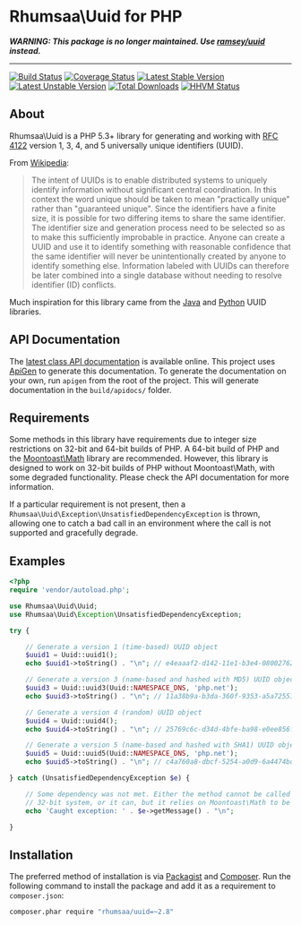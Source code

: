 # Rhumsaa\Uuid for PHP

_**WARNING: This package is no longer maintained. Use [ramsey/uuid](https://github.com/ramsey/uuid) instead.**_

----

[![Build Status](https://travis-ci.org/ramsey/uuid.png?branch=master)](https://travis-ci.org/ramsey/uuid)
[![Coverage Status](https://coveralls.io/repos/ramsey/uuid/badge.png)](https://coveralls.io/r/ramsey/uuid)
[![Latest Stable Version](https://poser.pugx.org/rhumsaa/uuid/v/stable.png)](https://packagist.org/packages/rhumsaa/uuid)
[![Latest Unstable Version](https://poser.pugx.org/rhumsaa/uuid/v/unstable.png)](https://packagist.org/packages/rhumsaa/uuid)
[![Total Downloads](https://poser.pugx.org/rhumsaa/uuid/downloads.png)](https://packagist.org/packages/rhumsaa/uuid)
[![HHVM Status](http://hhvm.h4cc.de/badge/rhumsaa/uuid.png)](http://hhvm.h4cc.de/package/rhumsaa/uuid)

## About

Rhumsaa\Uuid is a PHP 5.3+ library for generating and working with
[RFC 4122][rfc4122] version 1, 3, 4, and 5 universally unique identifiers (UUID).

From [Wikipedia](http://en.wikipedia.org/wiki/Universally_unique_identifier):

> The intent of UUIDs is to enable distributed systems to uniquely identify
> information without significant central coordination. In this context the word
> unique should be taken to mean "practically unique" rather than "guaranteed
> unique". Since the identifiers have a finite size, it is possible for two
> differing items to share the same identifier. The identifier size and
> generation process need to be selected so as to make this sufficiently
> improbable in practice. Anyone can create a UUID and use it to identify
> something with reasonable confidence that the same identifier will never be
> unintentionally created by anyone to identify something else. Information
> labeled with UUIDs can therefore be later combined into a single database
> without needing to resolve identifier (ID) conflicts.

Much inspiration for this library came from the [Java][javauuid] and
[Python][pyuuid] UUID libraries.

## API Documentation

The [latest class API documentation][apidocs] is available online. This project
uses [ApiGen](http://apigen.org/) to generate this documentation. To
generate the documentation on your own, run `apigen` from the root of the project.
This will generate documentation in the `build/apidocs/` folder.

## Requirements

Some methods in this library have requirements due to integer size restrictions
on 32-bit and 64-bit builds of PHP. A 64-bit build of PHP and the [Moontoast\Math][]
library are recommended. However, this library is designed to work on 32-bit
builds of PHP without Moontoast\Math, with some degraded functionality. Please
check the API documentation for more information.

If a particular requirement is not present, then a `Rhumsaa\Uuid\Exception\UnsatisfiedDependencyException`
is thrown, allowing one to catch a bad call in an environment where the call is
not supported and gracefully degrade.

## Examples

```php
<?php
require 'vendor/autoload.php';

use Rhumsaa\Uuid\Uuid;
use Rhumsaa\Uuid\Exception\UnsatisfiedDependencyException;

try {

    // Generate a version 1 (time-based) UUID object
    $uuid1 = Uuid::uuid1();
    echo $uuid1->toString() . "\n"; // e4eaaaf2-d142-11e1-b3e4-080027620cdd

    // Generate a version 3 (name-based and hashed with MD5) UUID object
    $uuid3 = Uuid::uuid3(Uuid::NAMESPACE_DNS, 'php.net');
    echo $uuid3->toString() . "\n"; // 11a38b9a-b3da-360f-9353-a5a725514269

    // Generate a version 4 (random) UUID object
    $uuid4 = Uuid::uuid4();
    echo $uuid4->toString() . "\n"; // 25769c6c-d34d-4bfe-ba98-e0ee856f3e7a

    // Generate a version 5 (name-based and hashed with SHA1) UUID object
    $uuid5 = Uuid::uuid5(Uuid::NAMESPACE_DNS, 'php.net');
    echo $uuid5->toString() . "\n"; // c4a760a8-dbcf-5254-a0d9-6a4474bd1b62

} catch (UnsatisfiedDependencyException $e) {

    // Some dependency was not met. Either the method cannot be called on a
    // 32-bit system, or it can, but it relies on Moontoast\Math to be present.
    echo 'Caught exception: ' . $e->getMessage() . "\n";

}
```

## Installation

The preferred method of installation is via [Packagist][] and [Composer][]. Run
the following command to install the package and add it as a requirement to
`composer.json`:

```bash
composer.phar require "rhumsaa/uuid=~2.8"
```


[rfc4122]: http://tools.ietf.org/html/rfc4122
[javauuid]: http://docs.oracle.com/javase/6/docs/api/java/util/UUID.html
[pyuuid]: http://docs.python.org/3/library/uuid.html
[packagist]: https://packagist.org/packages/rhumsaa/uuid
[composer]: http://getcomposer.org/
[moontoast\math]: https://github.com/moontoast/math
[apidocs]: http://ramsey.github.io/uuid/apidocs
